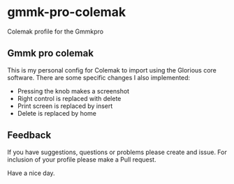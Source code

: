 # gmmk-pro-colemak
Colemak profile for the Gmmkpro


## Gmmk pro colemak
This is my personal config for Colemak to import using the Glorious core software.
There are some specific changes I also implemented:
- Pressing the knob makes a screenshot
- Right control is replaced with delete
- Print screen is replaced by insert
- Delete is replaced by home

## Feedback
If you have suggestions, questions or problems please create and issue.
For inclusion of your profile please make a Pull request.

Have a nice day.
